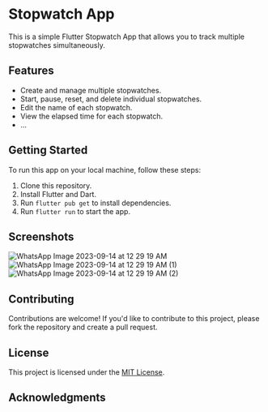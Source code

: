 # Stopwatch App

This is a simple Flutter Stopwatch App that allows you to track multiple stopwatches simultaneously.

## Features

- Create and manage multiple stopwatches.
- Start, pause, reset, and delete individual stopwatches.
- Edit the name of each stopwatch.
- View the elapsed time for each stopwatch.
- ...

## Getting Started

To run this app on your local machine, follow these steps:

1. Clone this repository.
2. Install Flutter and Dart.
3. Run `flutter pub get` to install dependencies.
4. Run `flutter run` to start the app.

## Screenshots

![WhatsApp Image 2023-09-14 at 12 29 19 AM](https://github.com/debarsh1/multistopwatch/assets/73898025/0195ee53-08b2-4fb3-8a47-c4385cd0295f)
![WhatsApp Image 2023-09-14 at 12 29 19 AM (1)](https://github.com/debarsh1/multistopwatch/assets/73898025/56689e3a-8f2d-460c-8163-0d746b7a6366)
![WhatsApp Image 2023-09-14 at 12 29 19 AM (2)](https://github.com/debarsh1/multistopwatch/assets/73898025/0307c50c-1287-4188-b26d-f4a3f4ce51ed)

## Contributing

Contributions are welcome! If you'd like to contribute to this project, please fork the repository and create a pull request.

## License

This project is licensed under the [MIT License](LICENSE).

## Acknowledgments

